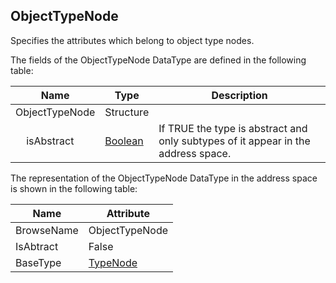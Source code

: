 <!-- datatype -->
## ObjectTypeNode
Specifies the attributes which belong to object type nodes.  
<!-- end of description -->
The fields of the ObjectTypeNode DataType are defined in the following table:  

|Name|Type|Description|
|---|---|---|
|ObjectTypeNode|Structure||
|&nbsp;&nbsp;&nbsp;&nbsp;isAbstract|[Boolean](../../../Part3/DataTypes/Boolean/readme.md)|If TRUE the type is abstract and only subtypes of it appear in the address space.|

The representation of the ObjectTypeNode DataType in the address space is shown in the following table:  

|Name|Attribute|
|---|---|
|BrowseName|ObjectTypeNode|
|IsAbtract|False|
|BaseType|[TypeNode](../../../Part3/Services/TypeNode/readme.md)|

